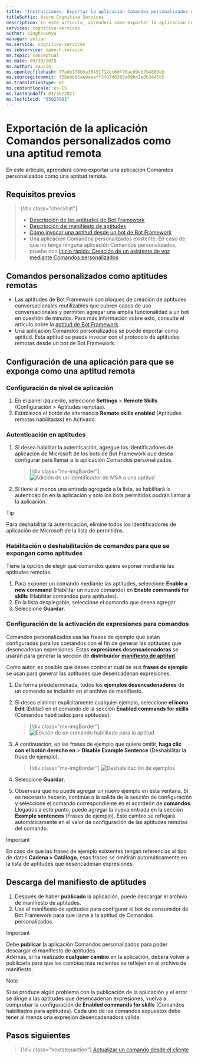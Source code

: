 ```yaml
---
title: 'Instrucciones: Exportar la aplicación Comandos personalizados como una aptitud remota: servicio Voz'
titleSuffix: Azure Cognitive Services
description: En este artículo, aprenderá cómo exportar la aplicación Comandos personalizados como una aptitud.
services: cognitive-services
author: singhsaumya
manager: yetian
ms.service: cognitive-services
ms.subservice: speech-service
ms.topic: conceptual
ms.date: 09/30/2020
ms.author: sausin
ms.openlocfilehash: 77ade17803a35491712ec6df70aed9eb7b4883eb
ms.sourcegitcommit: f28ebb95ae9aaaff3f87d8388a09b41e0b3445b5
ms.translationtype: HT
ms.contentlocale: es-ES
ms.lasthandoff: 03/30/2021
ms.locfileid: "95025881"
---
```

# <a name="export-custom-commands-application-as-a-remote-skill"></a>Exportación de la aplicación Comandos personalizados como una aptitud remota

En este artículo, aprenderá cómo exportar una aplicación Comandos personalizados como una aptitud remota.

## <a name="prerequisites"></a>Requisitos previos
> [!div class="checklist"]
> * [Descripción de las aptitudes de Bot Framework](/azure/bot-service/skills-conceptual)
> * [Descripción del manifiesto de aptitudes](https://aka.ms/speech/cc-skill-manifest)
> * [Cómo invocar una aptitud desde un bot de Bot Framework](/azure/bot-service/skills-about-skill-consumers)
> * Una aplicación Comandos personalizados existente. En caso de que no tenga ninguna aplicación Comandos personalizados, pruebe con [Inicio rápido: Creación de un asistente de voz mediante Comandos personalizados](quickstart-custom-commands-application.md)

## <a name="custom-commands-as-remote-skills"></a>Comandos personalizados como aptitudes remotas
* Las aptitudes de Bot Framework son bloques de creación de aptitudes conversacionales reutilizables que cubren casos de uso conversacionales y permiten agregar una amplia funcionalidad a un bot en cuestión de minutos. Para más información sobre esto, consulte el artículo sobre la [aptitud de Bot Framework](https://microsoft.github.io/botframework-solutions/overview/skills/).
* Una aplicación Comandos personalizados se puede exportar como aptitud. Esta aptitud se puede invocar con el protocolo de aptitudes remotas desde un bot de Bot Framework.

## <a name="configure-an-application-to-be-exposed-as-a-remote-skill"></a>Configuración de una aplicación para que se exponga como una aptitud remota

### <a name="application-level-settings"></a>Configuración de nivel de aplicación
1. En el panel izquierdo, seleccione **Settings** > **Remote Skills** (Configuración > Aptitudes remotas).
1. Establezca el botón de alternancia **Remote skills enabled** (Aptitudes remotas habilitadas) en Activado.

### <a name="authentication-to-skills"></a>Autenticación en aptitudes
1. Si desea habilitar la autenticación, agregue los identificadores de aplicación de Microsoft de los bots de Bot Framework que desea configurar para llamar a la aplicación Comandos personalizados.
      > [!div class="mx-imgBorder"]
      > ![Adición de un identificador de MSA a una aptitud](media/custom-commands/skill-add-msa-id.png)

1. Si tiene al menos una entrada agregada a la lista, se habilitará la autenticación en la aplicación y solo los bots permitidos podrán llamar a la aplicación.
> [!TIP]
>  Para deshabilitar la autenticación, elimine todos los identificadores de aplicación de Microsoft de la lista de permitidos. 

 ### <a name="enabledisable-commands-to-be-exposed-as-skills"></a>Habilitación o deshabilitación de comandos para que se expongan como aptitudes

Tiene la opción de elegir qué comandos quiere exponer mediante las aptitudes remotas.

1. Para exponer un comando mediante las aptitudes, seleccione **Enable a new command** (Habilitar un nuevo comando) en **Enable commands for skills** (Habilitar comandos para aptitudes).
1. En la lista desplegable, seleccione el comando que desea agregar.
1. Seleccione **Guardar**.

### <a name="configure-triggering-utterances-for-commands"></a>Configuración de la activación de expresiones para comandos
Comandos personalizados usa las frases de ejemplo que están configuradas para los comandos con el fin de generar las aptitudes que desencadenan expresiones. Estas **expresiones desencadenadoras** se usarán para generar la sección de **distribuidor** [**manifiesto de aptitud**](https://microsoft.github.io/botframework-solutions/skills/handbook/manifest/).

Como autor, es posible que desee controlar cuál de sus **frases de ejemplo** se usan para generar las aptitudes que desencadenan expresiones.
1. De forma predeterminada, todos los **ejemplos desencadenadores** de un comando se incluirán en el archivo de manifiesto.
1. Si desea eliminar explícitamente cualquier ejemplo, seleccione **el icono Edit** (Editar) en el comando de la sección **Enabled commands for skills** (Comandos habilitados para aptitudes).
    > [!div class="mx-imgBorder"]
    > ![Edición de un comando habilitado para la aptitud](media/custom-commands/skill-edit-enabled-command.png)

1. A continuación, en las frases de ejemplo que quiere omitir, **haga clic con el botón derecho en**  > **Disable Example Sentence** (Deshabilitar la frase de ejemplo).
    > [!div class="mx-imgBorder"]
    > ![Deshabilitación de ejemplos](media/custom-commands/skill-disable-example-sentences.png)

1. Seleccione **Guardar**.
1. Observará que no puede agregar un nuevo ejemplo en esta ventana. Si es necesario hacerlo, continúe a la salida de la sección de configuración y seleccione el comando correspondiente en el acordeón de **comandos**. Llegados a este punto, puede agregar la nueva entrada en la sección **Example sentences** (Frases de ejemplo). Este cambio se reflejará automáticamente en el valor de configuración de las aptitudes remotas del comando.

> [!IMPORTANT]
> En caso de que las frases de ejemplo existentes tengan referencias al tipo de datos **Cadena > Catálogo**, esas frases se omitirán automáticamente en la lista de aptitudes que desencadenan expresiones. 

## <a name="download-skill-manifest"></a>Descarga del manifiesto de aptitudes
1. Después de haber **publicado** la aplicación, puede descargar el archivo de manifiesto de aptitudes.
1. Use el manifiesto de aptitudes para configurar el bot de consumidor de Bot Framework para que llame a la aptitud de Comandos personalizados.
> [!IMPORTANT]
> Debe **publicar** la aplicación Comandos personalizados para poder descargar el manifiesto de aptitudes. </br>
> Además, si ha realizado **cualquier cambio** en la aplicación, deberá volver a publicarla para que los cambios más recientes se reflejen en el archivo de manifiesto.

> [!NOTE]
> Si se produce algún problema con la publicación de la aplicación y el error se dirige a las aptitudes que desencadenan expresiones, vuelva a comprobar la configuración de **Enabled commands for skills** (Comandos habilitados para aptitudes). Cada uno de los comandos expuestos debe tener al menos una expresión desencadenadora válida.


## <a name="next-steps"></a>Pasos siguientes

> [!div class="nextstepaction"]
> [Actualizar un comando desde el cliente](./how-to-custom-commands-update-command-from-client.md)
